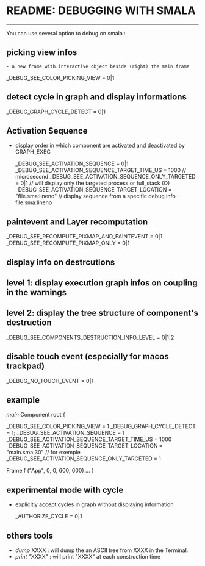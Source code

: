 # README: DEBUGGING WITH SMALA

_____________________________

You can use several option to debug on smala :

## picking view infos

    - a new frame with interactive object beside (right) the main frame

  _DEBUG_SEE_COLOR_PICKING_VIEW = 0|1

## detect cycle in graph and display informations

  _DEBUG_GRAPH_CYCLE_DETECT = 0|1

## Activation Sequence

- display order in which component are activated and deactivated by GRAPH_EXEC

  _DEBUG_SEE_ACTIVATION_SEQUENCE = 0|1
  _DEBUG_SEE_ACTIVATION_SEQUENCE_TARGET_TIME_US  = 1000 // microsecond
  _DEBUG_SEE_ACTIVATION_SEQUENCE_ONLY_TARGETED = 0|1 // will display only the targeted process or full_stack (O)
  _DEBUG_SEE_ACTIVATION_SEQUENCE_TARGET_LOCATION = "file.sma:lineno" // display sequence from a specific debug info : file.sma:lineno

## paintevent and Layer recomputation

  _DEBUG_SEE_RECOMPUTE_PIXMAP_AND_PAINTEVENT = 0|1
  _DEBUG_SEE_RECOMPUTE_PIXMAP_ONLY = 0|1

## display info on destrcutions

## level 1: display execution graph infos on coupling in the warnings

## level 2: display the tree structure of component's destruction

  _DEBUG_SEE_COMPONENTS_DESTRUCTION_INFO_LEVEL = 0|1|2

## disable touch event  (especially for macos trackpad)

  _DEBUG_NO_TOUCH_EVENT = 0|1

## example

_main_
Component root {

  _DEBUG_SEE_COLOR_PICKING_VIEW = 1
  _DEBUG_GRAPH_CYCLE_DETECT = 1;
  _DEBUG_SEE_ACTIVATION_SEQUENCE = 1
  _DEBUG_SEE_ACTIVATION_SEQUENCE_TARGET_TIME_US  = 1000
  _DEBUG_SEE_ACTIVATION_SEQUENCE_TARGET_LOCATION = "main.sma:30" // for exemple
  _DEBUG_SEE_ACTIVATION_SEQUENCE_ONLY_TARGETED = 1
  
  Frame f ("App", 0, 0, 600, 600)
  ...
}

## experimental mode with cycle

- explicitly accept cycles in graph without displaying information

  _AUTHORIZE_CYCLE = 0|1

## others tools

- *dump* XXXX : will dump the an ASCII tree from XXXX in the Terminal.
- *print* "XXXX" : will print "XXXX" at each construction time
